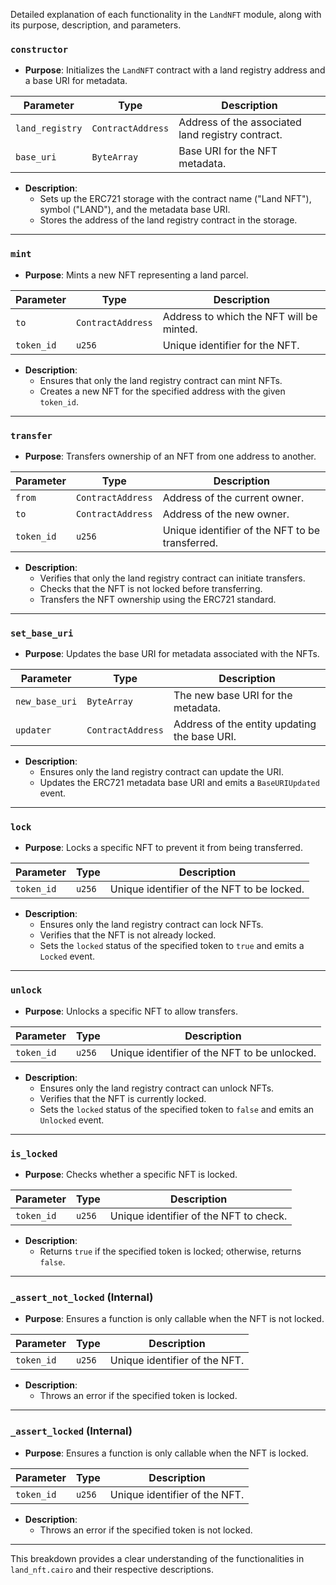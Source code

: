  Detailed explanation of each functionality in the `LandNFT` module, along with its purpose, description, and parameters.


### **`constructor`**
- **Purpose**: Initializes the `LandNFT` contract with a land registry address and a base URI for metadata.
  
| Parameter         | Type             | Description                                            |
|-------------------|------------------|--------------------------------------------------------|
| `land_registry`   | `ContractAddress` | Address of the associated land registry contract.      |
| `base_uri`        | `ByteArray`       | Base URI for the NFT metadata.                        |

- **Description**: 
  - Sets up the ERC721 storage with the contract name ("Land NFT"), symbol ("LAND"), and the metadata base URI.
  - Stores the address of the land registry contract in the storage.

---

### **`mint`**
- **Purpose**: Mints a new NFT representing a land parcel.
  
| Parameter   | Type             | Description                                            |
|-------------|------------------|--------------------------------------------------------|
| `to`        | `ContractAddress` | Address to which the NFT will be minted.              |
| `token_id`  | `u256`            | Unique identifier for the NFT.                        |

- **Description**: 
  - Ensures that only the land registry contract can mint NFTs.
  - Creates a new NFT for the specified address with the given `token_id`.

---

### **`transfer`**
- **Purpose**: Transfers ownership of an NFT from one address to another.
  
| Parameter   | Type             | Description                                            |
|-------------|------------------|--------------------------------------------------------|
| `from`      | `ContractAddress` | Address of the current owner.                         |
| `to`        | `ContractAddress` | Address of the new owner.                             |
| `token_id`  | `u256`            | Unique identifier of the NFT to be transferred.       |

- **Description**: 
  - Verifies that only the land registry contract can initiate transfers.
  - Checks that the NFT is not locked before transferring.
  - Transfers the NFT ownership using the ERC721 standard.

---

### **`set_base_uri`**
- **Purpose**: Updates the base URI for metadata associated with the NFTs.
  
| Parameter       | Type             | Description                                            |
|-----------------|------------------|--------------------------------------------------------|
| `new_base_uri`  | `ByteArray`       | The new base URI for the metadata.                    |
| `updater`       | `ContractAddress` | Address of the entity updating the base URI.          |

- **Description**: 
  - Ensures only the land registry contract can update the URI.
  - Updates the ERC721 metadata base URI and emits a `BaseURIUpdated` event.

---

### **`lock`**
- **Purpose**: Locks a specific NFT to prevent it from being transferred.
  
| Parameter   | Type   | Description                                            |
|-------------|--------|--------------------------------------------------------|
| `token_id`  | `u256` | Unique identifier of the NFT to be locked.             |

- **Description**: 
  - Ensures only the land registry contract can lock NFTs.
  - Verifies that the NFT is not already locked.
  - Sets the `locked` status of the specified token to `true` and emits a `Locked` event.

---

### **`unlock`**
- **Purpose**: Unlocks a specific NFT to allow transfers.
  
| Parameter   | Type   | Description                                            |
|-------------|--------|--------------------------------------------------------|
| `token_id`  | `u256` | Unique identifier of the NFT to be unlocked.           |

- **Description**: 
  - Ensures only the land registry contract can unlock NFTs.
  - Verifies that the NFT is currently locked.
  - Sets the `locked` status of the specified token to `false` and emits an `Unlocked` event.

---

### **`is_locked`**
- **Purpose**: Checks whether a specific NFT is locked.
  
| Parameter   | Type   | Description                                            |
|-------------|--------|--------------------------------------------------------|
| `token_id`  | `u256` | Unique identifier of the NFT to check.                 |

- **Description**: 
  - Returns `true` if the specified token is locked; otherwise, returns `false`.

---

### **`_assert_not_locked` (Internal)**
- **Purpose**: Ensures a function is only callable when the NFT is not locked.
  
| Parameter   | Type   | Description                                            |
|-------------|--------|--------------------------------------------------------|
| `token_id`  | `u256` | Unique identifier of the NFT.                          |

- **Description**: 
  - Throws an error if the specified token is locked.

---

### **`_assert_locked` (Internal)**
- **Purpose**: Ensures a function is only callable when the NFT is locked.
  
| Parameter   | Type   | Description                                            |
|-------------|--------|--------------------------------------------------------|
| `token_id`  | `u256` | Unique identifier of the NFT.                          |

- **Description**: 
  - Throws an error if the specified token is not locked.

---

This breakdown provides a clear understanding of the functionalities in `land_nft.cairo` and their respective descriptions.